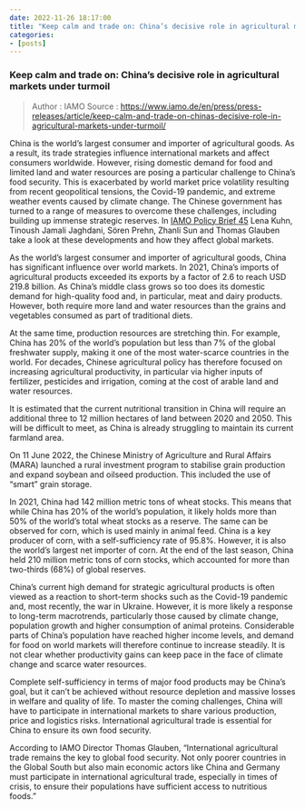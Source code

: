 ```yaml
---
date: 2022-11-26 18:17:00
title: "Keep calm and trade on: China’s decisive role in agricultural markets under turmoil"
categories:
- [posts]
---
```


### Keep calm and trade on: China’s decisive role in agricultural markets under turmoil ###

> Author : IAMO
> Source : https://www.iamo.de/en/press/press-releases/article/keep-calm-and-trade-on-chinas-decisive-role-in-agricultural-markets-under-turmoil/

China is the world’s largest consumer and importer of agricultural goods. As a result, its trade strategies influence international markets and affect consumers worldwide. However, rising domestic demand for food and limited land and water resources are posing a particular challenge to China’s food security. This is exacerbated by world market price volatility resulting from recent geopolitical tensions, the Covid-19 pandemic, and extreme weather events caused by climate change. The Chinese government has turned to a range of measures to overcome these challenges, including building up immense strategic reserves. In [IAMO Policy Brief 45](https://www.iamo.de/fileadmin/user_upload/Bilder_und_Dokumente/05-publikationen/IAMO_Policy_Brief/IAMO_Policy_Brief_45_EN.pdf) Lena Kuhn, Tinoush Jamali Jaghdani, Sören Prehn, Zhanli Sun and Thomas Glauben take a look at these developments and how they affect global markets.

As the world’s largest consumer and importer of agricultural goods, China has significant influence over world markets. In 2021, China’s imports of agricultural products exceeded its exports by a factor of 2.6 to reach USD 219.8 billion. As China’s middle class grows so too does its domestic demand for high-quality food and, in particular, meat and dairy products. However, both require more land and water resources than the grains and vegetables consumed as part of traditional diets.

At the same time, production resources are stretching thin. For example, China has 20% of the world’s population but less than 7% of the global freshwater supply, making it one of the most water-scarce countries in the world. For decades, Chinese agricultural policy has therefore focused on increasing agricultural productivity, in particular via higher inputs of fertilizer, pesticides and irrigation, coming at the cost of arable land and water resources.

It is estimated that the current nutritional transition in China will require an additional three to 12 million hectares of land between 2020 and 2050. This will be difficult to meet, as China is already struggling to maintain its current farmland area.

On 11 June 2022, the Chinese Ministry of Agriculture and Rural Affairs (MARA) launched a rural investment program to stabilise grain production and expand soybean and oilseed production. This included the use of “smart” grain storage.

In 2021, China had 142 million metric tons of wheat stocks. This means that while China has 20% of the world’s population, it likely holds more than 50% of the world’s total wheat stocks as a reserve. The same can be observed for corn, which is used mainly in animal feed. China is a key producer of corn, with a self-sufficiency rate of 95.8%. However, it is also the world’s largest net importer of corn. At the end of the last season, China held 210 million metric tons of corn stocks, which accounted for more than two-thirds (68%) of global reserves.

China’s current high demand for strategic agricultural products is often viewed as a reaction to short-term shocks such as the Covid-19 pandemic and, most recently, the war in Ukraine. However, it is more likely a response to long-term macrotrends, particularly those caused by climate change, population growth and higher consumption of animal proteins. Considerable parts of China’s population have reached higher income levels, and demand for food on world markets will therefore continue to increase steadily. It is not clear whether productivity gains can keep pace in the face of climate change and scarce water resources.

Complete self-sufficiency in terms of major food products may be China’s goal, but it can’t be achieved without resource depletion and massive losses in welfare and quality of life. To master the coming challenges, China will have to participate in international markets to share various production, price and logistics risks. International agricultural trade is essential for China to ensure its own food security.

According to IAMO Director Thomas Glauben, “International agricultural trade remains the key to global food security. Not only poorer countries in the Global South but also main economic actors like China and Germany must participate in international agricultural trade, especially in times of crisis, to ensure their populations have sufficient access to nutritious foods.”
